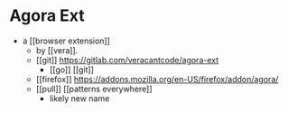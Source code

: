 # Agora Ext

- a [[browser extension]] 
  - by [[vera]].
  - [[git]] https://gitlab.com/veracantcode/agora-ext
    - [[go]] [[git]] 
  - [[firefox]] https://addons.mozilla.org/en-US/firefox/addon/agora/
  - [[pull]] [[patterns everywhere]]
    - likely new name

